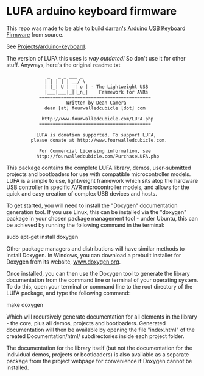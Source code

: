 # LUFA arduino keyboard firmware

This repo was made to be able to build [darran's Arduino USB Keyboard Firmware](https://web.archive.org/web/20120122114237/http://hunt.net.nz/users/darran/weblog/b3029/Arduino_UNO_Keyboard_HID_version_03.html)
from source.

See [Projects/arduino-keyboard](Projects/arduino-keyboard).

The version of LUFA this uses is _way outdated!_ So don't use it for other stuff. Anyways, here's the original readme.txt



                   _   _ _ ___ _
                  | | | | | __/ \
                  | |_| U | _| o | - The Lightweight USB
                  |___|___|_||_n_|    Framework for AVRs
                =========================================
                          Written by Dean Camera
                  dean [at] fourwalledcubicle [dot] com

                 http://www.fourwalledcubicle.com/LUFA.php
                =========================================

               LUFA is donation supported. To support LUFA,
             please donate at http://www.fourwalledcubicle.com.

                For Commercial Licensing information, see
               http://fourwalledcubicle.com/PurchaseLUFA.php


This package contains the complete LUFA library, demos, user-submitted
projects and bootloaders for use with compatible microcontroller models.
LUFA is a simple to use, lightweight framework which sits atop the hardware
USB controller in specific AVR microcontroller models, and allows for the
quick and easy creation of complex USB devices and hosts.

To get started, you will need to install the "Doxygen" documentation
generation tool. If you use Linux, this can be installed via the "doxygen"
package in your chosen package management tool - under Ubuntu, this can be
achieved by running the following command in the terminal:

   sudo apt-get install doxygen

Other package managers and distributions will have similar methods to
install Doxygen. In Windows, you can download a prebuilt installer for
Doxygen from its website, www.doxygen.org.

Once installed, you can then use the Doxygen tool to generate the library
documentation from the command line or terminal of your operating system. To
do this, open your terminal or command line to the root directory of the
LUFA package, and type the following command:

   make doxygen

Which will recursively generate documentation for all elements in the
library - the core, plus all demos, projects and bootloaders. Generated
documentation will then be available by opening the file "index.html" of the
created Documentation/html/ subdirectories inside each project folder.

The documentation for the library itself (but not the documentation for the
individual demos, projects or bootloaders) is also available as a separate
package from the project webpage for convenience if Doxygen cannot be
installed.
